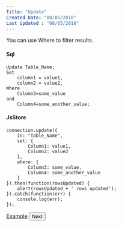 ```yaml
---
Title: "Update"
Created Date: "08/05/2018"
Last Updated : "08/05/2018"
---
```


You can use Where to filter results.

#### Sql

```
Update Table_Name;
Set
    column1 = value1,
    column2 = value2,
Where
    Column3=some_value
and
    Column4=some_another_value;
```

#### JsStore

```
connection.update({ 
  	in: "Table_Name",
    set: {
        Column1: value1,
        Column2: value2
    },
    where: {
        Column3: some_value,
        Column4: some_another_value
    }
}).then(function(rowsUpdated) {
    alert(rowsUpdated + ' rows updated');
}).catch(function(err) {
    console.log(err);
});
```

<p class="margin-top-40px center-align">
    <a class="btn info" target="_blank" href="/example/update">Example</a>
    <button class="btn info btnNext">Next</button>
</p>
